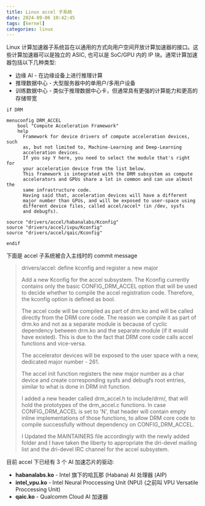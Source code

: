 ```yaml
---
title: Linux accel 子系统
date: 2024-09-06 10:42:45
tags: [kernel]
categories: linux
---
```


Linux 计算加速器子系统旨在以通用的方式向用户空间开放计算加速器的接口。这些计算加速器可以是独立的 ASIC, 也可以是 SoC/GPU 内的 IP 块。通常计算加速器包括以下几种类型:

- 边缘 AI - 在边缘设备上进行推理计算
- 推理数据中心 - 大型服务器中的单用户/多用户设备
- 训练数据中心 - 类似于推理数据中心卡，但通常具有更强的计算能力和更高的存储带宽 

<!--more-->

```
if DRM

menuconfig DRM_ACCEL
	bool "Compute Acceleration Framework"
	help
	  Framework for device drivers of compute acceleration devices, such
	  as, but not limited to, Machine-Learning and Deep-Learning
	  acceleration devices.
	  If you say Y here, you need to select the module that's right for
	  your acceleration device from the list below.
	  This framework is integrated with the DRM subsystem as compute
	  accelerators and GPUs share a lot in common and can use almost the
	  same infrastructure code.
	  Having said that, acceleration devices will have a different
	  major number than GPUs, and will be exposed to user-space using
	  different device files, called accel/accel* (in /dev, sysfs
	  and debugfs).

source "drivers/accel/habanalabs/Kconfig"
source "drivers/accel/ivpu/Kconfig"
source "drivers/accel/qaic/Kconfig"

endif
```

下面是 accel 子系统被合入主线时的 commit message

> drivers/accel: define kconfig and register a new major
> 
> Add a new Kconfig for the accel subsystem. The Kconfig currently
> contains only the basic CONFIG_DRM_ACCEL option that will be used to
> decide whether to compile the accel registration code. Therefore, the
> kconfig option is defined as bool.
> 
> The accel code will be compiled as part of drm.ko and will be called
> directly from the DRM core code. The reason we compile it as part of
> drm.ko and not as a separate module is because of cyclic dependency
> between drm.ko and the separate module (if it would have existed).
> This is due to the fact that DRM core code calls accel functions and
> vice-versa.
> 
> The accelerator devices will be exposed to the user space with a new,
> dedicated major number - 261.
> 
> The accel init function registers the new major number as a char device
> and create corresponding sysfs and debugfs root entries, similar to
> what is done in DRM init function.
> 
> I added a new header called drm_accel.h to include/drm/, that will hold
> the prototypes of the drm_accel.c functions. In case CONFIG_DRM_ACCEL
> is set to 'N', that header will contain empty inline implementations of
> those functions, to allow DRM core code to compile successfully
> without dependency on CONFIG_DRM_ACCEL.
> 
> I Updated the MAINTAINERS file accordingly with the newly added folder
> and I have taken the liberty to appropriate the dri-devel mailing list
> and the dri-devel IRC channel for the accel subsystem.

目前 accel 下已经有 3 个 AI 加速芯片的驱动:

- **habanalabs.ko** - Intel 旗下的哈瓦那 (Habana) AI 处理器 (AIP)
- **intel_vpu.ko** - Intel Neural Proccessing Unit (NPU) (之前叫 VPU Versatile Proccessing Unit)
- **qaic.ko** - Qualcomm Cloud AI 加速器
